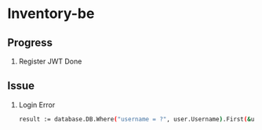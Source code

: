 # Inventory-be

## Progress

1. Register JWT Done

## Issue

1. Login Error

   ```sh
   result := database.DB.Where("username = ?", user.Username).First(&user)
   ```
